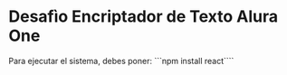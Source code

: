 <h1>Desafìo Encriptador de Texto Alura One</h1>

Para ejecutar el sistema, debes poner:
```npm install react````
